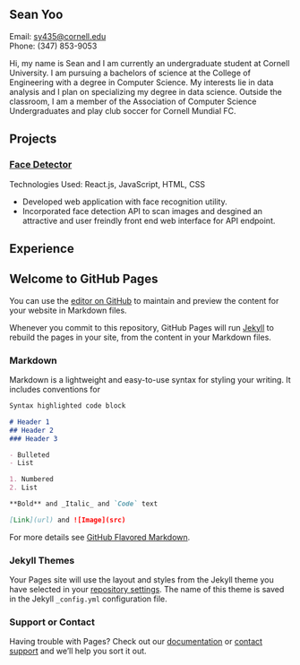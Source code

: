 ## Sean Yoo
Email: sy435@cornell.edu   
Phone: (347) 853-9053

Hi, my name is Sean and I am currently an undergraduate student at Cornell University. I am pursuing a bachelors of science at the College of Engineering with a degree in Computer Science. My interests lie in data analysis and I plan on specializing my degree in data science. Outside the classroom, I am a member of the Association of Computer Science Undergraduates and play club soccer for Cornell Mundial FC.

## Projects
### [Face Detector](https://sean-yoo.github.io/facedetector/)
Technologies Used: React.js, JavaScript, HTML, CSS
- Developed web application with face recognition utility.
- Incorporated face detection API to scan images and desgined an attractive and user freindly front end web interface for API endpoint.



## Experience


## Welcome to GitHub Pages

You can use the [editor on GitHub](https://github.com/sean-yoo/sean-yoo.github.io/edit/master/index.md) to maintain and preview the content for your website in Markdown files.

Whenever you commit to this repository, GitHub Pages will run [Jekyll](https://jekyllrb.com/) to rebuild the pages in your site, from the content in your Markdown files.

### Markdown

Markdown is a lightweight and easy-to-use syntax for styling your writing. It includes conventions for

```markdown
Syntax highlighted code block

# Header 1
## Header 2
### Header 3

- Bulleted
- List

1. Numbered
2. List

**Bold** and _Italic_ and `Code` text

[Link](url) and ![Image](src)
```

For more details see [GitHub Flavored Markdown](https://guides.github.com/features/mastering-markdown/).

### Jekyll Themes

Your Pages site will use the layout and styles from the Jekyll theme you have selected in your [repository settings](https://github.com/sean-yoo/sean-yoo.github.io/settings). The name of this theme is saved in the Jekyll `_config.yml` configuration file.

### Support or Contact

Having trouble with Pages? Check out our [documentation](https://help.github.com/categories/github-pages-basics/) or [contact support](https://github.com/contact) and we’ll help you sort it out.

